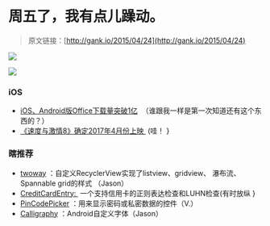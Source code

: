 # 周五了，我有点儿躁动。

> 原文链接：[http://gank.io/2015/04/24](http://gank.io/2015/04/24)

![](http://ww4.sinaimg.cn/large/610dc034gw1ergiue1xlbj20m80gq757.jpg)

![](http://ww3.sinaimg.cn/large/610dc034gw1ergixzgq27j20d307u3yo.jpg)

### iOS

* [iOS、Android版Office下载量突破1亿](http://www.cnbeta.com/articles/388239.htm) &nbsp;（谁跟我一样是第一次知道还有这个东西的？）
* [《速度与激情8》确定2017年4月份上映&nbsp;](http://www.cnbeta.com/articles/388217.htm) (哇！ }

### 瞎推荐

* [twoway](https://github.com/lucasr/twoway) ：自定义RecyclerView实现了listview、gridview、 瀑布流、Spannable grid的样式 （Jason）
* [CreditCardEntry:&nbsp;](https://github.com/dbachelder/CreditCardEntry) 一个支持信用卡的正则表达检查和LUHN检查(有时放纵 }
* [PinCodePicker](https://github.com/polok/PinCodePicker) ：用来显示密码或私密数据的控件（V.）
* [Calligraphy](https://github.com/chrisjenx/Calligraphy) ：Android自定义字体（Jason）

